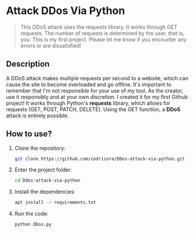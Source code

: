 # Attack DDos Via Python
> This DDoS attack uses the requests library. It works through GET requests. The number of requests is determined by the user, that is, you. This is my first project. Please let me know if you encounter any errors or are dissatisfied!
## Description
A DDoS attack makes multiple requests per second to a website, which can cause the site to become overloaded and go offline. It's important to remember that I'm not responsible for your use of my tool. As the creator, use it responsibly and at your own discretion. I created it for my first Github project! It works through Python's **requests** library, which allows for requests (GET, POST, PATCH, DELETE). Using the GET function, a **DDoS** attack is entirely possible.
## How to use? 
1. Clone the repository:
   ```bash
   git clone https://github.com/cedricore/DDos-attack-via-python.git
2. Enter the project folder:
   ```bash
   cd Ddos-attack-via-python
3. Install the dependencies:
   ```bash
   apt install -r requirements.txt
4. Run the code:
   ```bash
   python DDos.py
